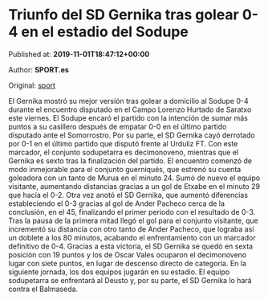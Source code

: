 
# Triunfo del SD Gernika tras golear 0-4 en el estadio del Sodupe

Published at: **2019-11-01T18:47:12+00:00**

Author: **SPORT.es**

Original: [sport](https://www.sport.es/es/noticias/tercera-division/triunfo-del-sd-gernika-tras-golear-0-4-en-el-estadio-del-sodupe-7710762)

El Gernika mostró su mejor versión tras golear a domicilio al Sodupe 0-4 durante el encuentro disputado en el Campo Lorenzo Hurtado de Saratxo este viernes. El Sodupe encaró el partido con la intención de sumar más puntos a su casillero después de empatar 0-0 en el último partido disputado ante el Somorrostro. Por su parte, el SD Gernika cayó derrotado por 0-1 en el último partido que disputó frente al Urduliz FT. Con este marcador, el conjunto sodupetarra es decimonoveno, mientras que el Gernika es sexto tras la finalización del partido.
El encuentro comenzó de modo inmejorable para el conjunto guerniqués, que estrenó su cuenta goleadora con un tanto de Murua en el minuto 24. Sumó de nuevo el equipo visitante, aumentando distancias gracias a un gol de Etxabe en el minuto 29 que hacía el 0-2. Otra vez anotó el SD Gernika, que aumentó diferencias estableciendo el 0-3 gracias al gol de Ander Pacheco cerca de la conclusión, en el 45, finalizando el primer periodo con el resultado de 0-3.
Tras la pausa de la primera mitad llegó el gol para el conjunto visitante, que incrementó su distancia con otro tanto de Ander Pacheco, que lograba así un doblete a los 80 minutos, acabando el enfrentamiento con un marcador definitivo de 0-4.
Gracias a esta victoria, el SD Gernika se quedó en sexta posición con 19 puntos y los de Oscar Vales ocuparon el decimonoveno lugar con siete puntos, en lugar de descenso directo de categoría.
En la siguiente jornada, los dos equipos jugarán en su estadio. El equipo sodupetarra se enfrentará al Deusto y, por su parte, el SD Gernika lo hará contra el Balmaseda.
